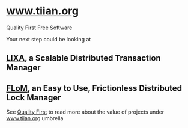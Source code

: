 # www.tiian.org
Quality First Free Software

Your next step could be looking at

## [LIXA](/lixa), a Scalable Distributed Transaction Manager

##  [FLoM](/flom), an Easy to Use, Frictionless Distributed Lock Manager

See [Quality First](Quality_First.md) to read more about the value of projects under www.tiian.org umbrella
